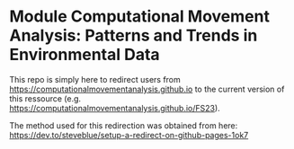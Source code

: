 # Module Computational Movement Analysis: Patterns and Trends in Environmental Data

This repo is simply here to redirect users from https://computationalmovementanalysis.github.io to the current version of this ressource (e.g. https://computationalmovementanalysis.github.io/FS23).

The method used for this redirection was obtained from here: https://dev.to/steveblue/setup-a-redirect-on-github-pages-1ok7